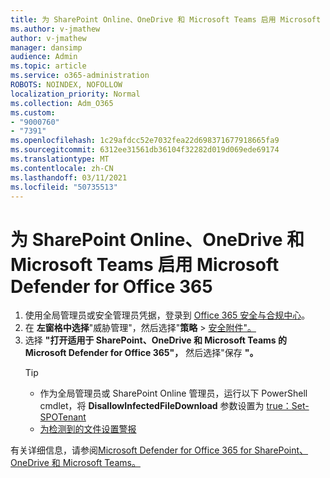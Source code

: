 ```yaml
---
title: 为 SharePoint Online、OneDrive 和 Microsoft Teams 启用 Microsoft Defender for Office 365
ms.author: v-jmathew
author: v-jmathew
manager: dansimp
audience: Admin
ms.topic: article
ms.service: o365-administration
ROBOTS: NOINDEX, NOFOLLOW
localization_priority: Normal
ms.collection: Adm_O365
ms.custom:
- "9000760"
- "7391"
ms.openlocfilehash: 1c29afdcc52e7032fea22d698371677918665fa9
ms.sourcegitcommit: 6312ee31561db36104f32282d019d069ede69174
ms.translationtype: MT
ms.contentlocale: zh-CN
ms.lasthandoff: 03/11/2021
ms.locfileid: "50735513"
---
```

# <a name="enable-microsoft-defender-for-office-365-for-sharepoint-online-onedrive-and-microsoft-teams"></a>为 SharePoint Online、OneDrive 和 Microsoft Teams 启用 Microsoft Defender for Office 365

1. 使用全局管理员或安全管理员凭据，登录到 [Office 365 安全与合规中心](https://protection.office.com/)。
2. 在 **左窗格中选择**"威胁管理"，然后选择"**策略**  >  [安全附件"。](https://protection.office.com/safeattachment)
3. 选择 **"打开适用于 SharePoint、OneDrive 和 Microsoft Teams 的 Microsoft Defender for Office 365"，** 然后选择"保存 **"。**
    > [!TIP]
    >
    > - 作为全局管理员或 SharePoint Online 管理员，运行以下 PowerShell cmdlet，将 **DisallowInfectedFileDownload** 参数设置为 [true：Set-SPOTenant](https://go.microsoft.com/fwlink/?linkid=2092301) 
    > - [为检测到的文件设置警报](https://go.microsoft.com/fwlink/?linkid=2092110)

有关详细信息，请参阅[Microsoft Defender for Office 365 for SharePoint、 OneDrive 和 Microsoft Teams。](https://go.microsoft.com/fwlink/?linkid=2092041)
